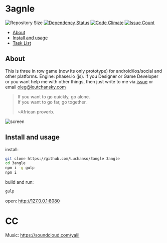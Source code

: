 # 3agnle

![Repository Size](https://reposs.herokuapp.com/?path=luchanso/3angle&color=brightgreen)
[![Dependency Status](https://gemnasium.com/badges/github.com/Luchanso/3angle.svg)](https://gemnasium.com/github.com/Luchanso/3angle)
[![Code Climate](https://codeclimate.com/github/Luchanso/3angle/badges/gpa.svg)](https://codeclimate.com/github/Luchanso/3angle)
[![Issue Count](https://codeclimate.com/github/Luchanso/3angle/badges/issue_count.svg)](https://codeclimate.com/github/Luchanso/3angle)

* [About](#about)
* [Install and usage](#install)
* [Task List](https://github.com/Luchanso/3angle/issues/1)

## <a name="about"></a>About

This is three in row game (now its only prototype) for android/ios/social and other platforms. Engine: phaser.io (js). If you Designer or Game Developer or you want help me with other things, then just write to me via [issue](https://github.com/Luchanso/3angle/issues) or email oleg@loutchansky.com

> If you want to go quickly, go alone.<br>
> If you want to go far, go together.
>
> ~African proverb.

![screen](https://cloud.githubusercontent.com/assets/2098777/18176542/b4b86fe2-707e-11e6-9fc5-c3ea6f4ab812.png)

## <a name="install"></a>Install and usage

install:
```sh
git clone https://github.com/Luchanso/3angle 3angle
cd 3angle
npm i -g gulp
npm i
```

build and run:
```sh
gulp
```

open: http://127.0.0.1:8080

# CC

Music:
https://soundcloud.com/yalil
